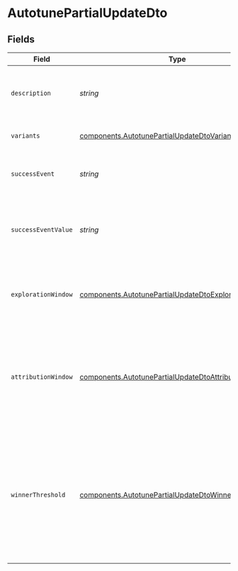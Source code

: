 # AutotunePartialUpdateDto


## Fields

| Field                                                                                                                                               | Type                                                                                                                                                | Required                                                                                                                                            | Description                                                                                                                                         |
| --------------------------------------------------------------------------------------------------------------------------------------------------- | --------------------------------------------------------------------------------------------------------------------------------------------------- | --------------------------------------------------------------------------------------------------------------------------------------------------- | --------------------------------------------------------------------------------------------------------------------------------------------------- |
| `description`                                                                                                                                       | *string*                                                                                                                                            | :heavy_minus_sign:                                                                                                                                  | A brief summary of what the autotune is being used for.                                                                                             |
| `variants`                                                                                                                                          | [components.AutotunePartialUpdateDtoVariants](../../models/components/autotunepartialupdatedtovariants.md)[]                                        | :heavy_minus_sign:                                                                                                                                  | An array of Variant objects.                                                                                                                        |
| `successEvent`                                                                                                                                      | *string*                                                                                                                                            | :heavy_minus_sign:                                                                                                                                  | The event you are trying to optimize for.                                                                                                           |
| `successEventValue`                                                                                                                                 | *string*                                                                                                                                            | :heavy_minus_sign:                                                                                                                                  | The value that should come with the event for it to be considered successful.                                                                       |
| `explorationWindow`                                                                                                                                 | [components.AutotunePartialUpdateDtoExplorationWindow](../../models/components/autotunepartialupdatedtoexplorationwindow.md)                        | :heavy_minus_sign:                                                                                                                                  | The initial time period where Autotune will equally split the traffic.                                                                              |
| `attributionWindow`                                                                                                                                 | [components.AutotunePartialUpdateDtoAttributionWindow](../../models/components/autotunepartialupdatedtoattributionwindow.md)                        | :heavy_minus_sign:                                                                                                                                  | The maximum duration between the exposure and success event that counts as a success.                                                               |
| `winnerThreshold`                                                                                                                                   | [components.AutotunePartialUpdateDtoWinnerThreshold](../../models/components/autotunepartialupdatedtowinnerthreshold.md)                            | :heavy_minus_sign:                                                                                                                                  | The "probability of best" threshold a variant needs to achieve for Autotune to declare it the winner, stop collecting data, and direct all traffic. |